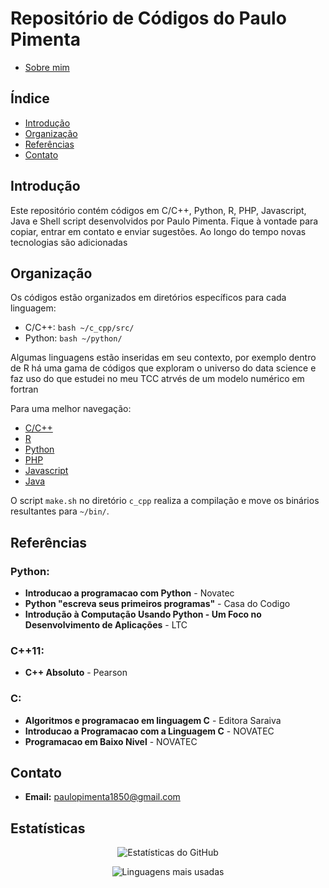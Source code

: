 # Repositório de Códigos do Paulo Pimenta

 - [Sobre mim](./aboutme.md)

## Índice

- [Introdução](#Introdução)
- [Organização](#Organização)
- [Referências](#Referências)
- [Contato](#Contato)

## Introdução

Este repositório contém códigos em C/C++, Python, R, PHP, Javascript, Java e Shell script desenvolvidos por Paulo Pimenta. Fique à vontade para copiar, entrar em contato e enviar sugestões. Ao longo do tempo novas tecnologias são adicionadas

## Organização

Os códigos estão organizados em diretórios específicos para cada linguagem:

- C/C++:  ```bash ~/c_cpp/src/```
- Python: ```bash ~/python/```

Algumas linguagens estão inseridas em seu contexto, por exemplo dentro de R há uma gama de códigos que exploram o universo do data science e faz uso do que estudei no meu TCC atrvés de um modelo numérico em fortran

Para uma melhor navegação:

- [C/C++](https://github.com/paulopimenta6/ph_codes/tree/master/c_cpp)
- [R](https://github.com/paulopimenta6/ph_codes/tree/master/R)
- [Python](https://github.com/paulopimenta6/ph_codes/tree/master/python)
- [PHP](https://github.com/paulopimenta6/ph_codes/tree/master/php)
- [Javascript](https://github.com/paulopimenta6/ph_codes/tree/master/php)
- [Java](https://github.com/paulopimenta6/ph_codes/tree/master/java)

O script `make.sh` no diretório `c_cpp` realiza a compilação e move os binários resultantes para `~/bin/`.

## Referências

### Python:

- **Introducao a programacao com Python** - Novatec
- **Python "escreva seus primeiros programas"** - Casa do Codigo
- **Introdução à Computação Usando Python - Um Foco no Desenvolvimento de Aplicações** - LTC

### C++11:

- **C++ Absoluto** - Pearson

### C:

- **Algoritmos e programacao em linguagem C** - Editora Saraiva
- **Introducao a Programacao com a Linguagem C** - NOVATEC
- **Programacao em Baixo Nivel** - NOVATEC

## Contato

- **Email:** paulopimenta1850@gmail.com

## Estatísticas

<p align="center">
  <img src="https://github-readme-stats.vercel.app/api?username=paulopimenta6&show_icons=true&theme=dracula&locale=pt-br" alt="Estatísticas do GitHub" />
</p>

<p align="center">
  <img src="https://github-readme-stats.vercel.app/api/top-langs/?username=paulopimenta6&layout=compact&theme=dracula&locale=pt-br" alt="Linguagens mais usadas" />
</p>
